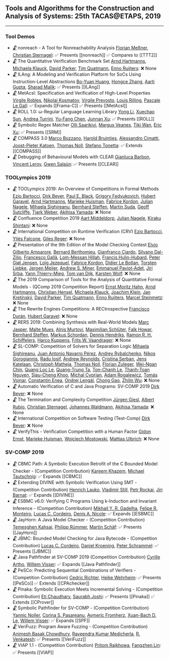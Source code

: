 ## Tools and Algorithms for the Construction and Analysis of Systems: 25th TACAS@ETAPS, 2019
---
### Tool Demos
-	[🔓](https://doi.org/10.1007/978-3-030-17462-0_19) nonreach - A Tool for Nonreachability Analysis
	[Florian Meßner](https://dblp.org/pid/207/1078.html), [Christian Sternagel](https://dblp.org/pid/33/287.html):
	✅ Presents [[nonreach]]
	✅ Compares to [[TTT2]]
-	[🔓](https://doi.org/10.1007/978-3-030-17462-0_20) The Quantitative Verification Benchmark Set
	[Arnd Hartmanns](https://dblp.org/pid/89/7952.html), [Michaela Klauck](https://dblp.org/pid/199/2503.html), [David Parker](https://dblp.org/pid/33/3095.html), [Tim Quatmann](https://dblp.org/pid/162/9630.html), [Enno Ruijters](https://dblp.org/pid/153/2435.html):
	❌ None
-	[🔓](https://doi.org/10.1007/978-3-030-17462-0_21) ILAng: A Modeling and Verification Platform for SoCs Using Instruction-Level Abstractions
	[Bo-Yuan Huang](https://dblp.org/pid/150/6386.html), [Hongce Zhang](https://dblp.org/pid/187/8283.html), [Aarti Gupta](https://dblp.org/pid/18/2229.html), [Sharad Malik](https://dblp.org/pid/79/6934.html):
	✅ Presents [[ILAng]]
-	[🔓](https://doi.org/10.1007/978-3-030-17462-0_22) MetAcsl: Specification and Verification of High-Level Properties
	[Virgile Robles](https://dblp.org/pid/230/8086.html), [Nikolai Kosmatov](https://dblp.org/pid/98/3847.html), [Virgile Prevosto](https://dblp.org/pid/05/1744.html), [Louis Rilling](https://dblp.org/pid/43/3275.html), [Pascale Le Gall](https://dblp.org/pid/31/1845.html):
	✅ Expands [[Frama-C]]
	✅ Presents [[MetAcsl]]
-	[🔓](https://doi.org/10.1007/978-3-030-17462-0_23) ROLL 1.0: ω-Regular Language Learning Library
	[Yong Li](https://dblp.org/pid/93/2334-31.html), [Xuechao Sun](https://dblp.org/pid/234/6262.html), [Andrea Turrini](https://dblp.org/pid/51/3769.html), [Yu-Fang Chen](https://dblp.org/pid/76/1885.html), [Junnan Xu](https://dblp.org/pid/155/5944.html):
	✅ Presents [[ROLL]]
-	[🔓](https://doi.org/10.1007/978-3-030-17462-0_24) Symbolic Regex Matcher
	[Olli Saarikivi](https://dblp.org/pid/117/9611.html), [Margus Veanes](https://dblp.org/pid/42/6841.html), [Tiki Wan](https://dblp.org/pid/238/3291.html), [Eric Xu](https://dblp.org/pid/87/3921.html):
	✅ Presents [[SRM]]
-	[🔓](https://doi.org/10.1007/978-3-030-17462-0_25) COMPASS 3.0
	[Marco Bozzano](https://dblp.org/pid/66/3003.html), [Harold Bruintjes](https://dblp.org/pid/151/5212.html), [Alessandro Cimatti](https://dblp.org/pid/13/5961.html), [Joost-Pieter Katoen](https://dblp.org/pid/k/JoostPieterKatoen.html), [Thomas Noll](https://dblp.org/pid/31/248-1.html), [Stefano Tonetta](https://dblp.org/pid/t/StefanoTonetta.html):
	✅ Extends [[COMPASS]]
-	[🔓](https://doi.org/10.1007/978-3-030-17462-0_26) Debugging of Behavioural Models with CLEAR
	[Gianluca Barbon](https://dblp.org/pid/168/1123.html), [Vincent Leroy](https://dblp.org/pid/02/7933.html), [Gwen Salaün](https://dblp.org/pid/86/2766.html):
	✅ Presents [[CLEAR]]
### TOOLympics 2019
-	[🔓](https://doi.org/10.1007/978-3-030-17502-3_1) TOOLympics 2019: An Overview of Competitions in Formal Methods
	[Ezio Bartocci](https://dblp.org/pid/b/EzioBartocci.html), [Dirk Beyer](https://dblp.org/pid/b/DirkBeyer1.html), [Paul E. Black](https://dblp.org/pid/16/6383.html), [Grigory Fedyukovich](https://dblp.org/pid/43/8810.html), [Hubert Garavel](https://dblp.org/pid/83/127.html), [Arnd Hartmanns](https://dblp.org/pid/89/7952.html), [Marieke Huisman](https://dblp.org/pid/76/6612.html), [Fabrice Kordon](https://dblp.org/pid/07/2336.html), [Julian Nagele](https://dblp.org/pid/62/11440.html), [Mihaela Sighireanu](https://dblp.org/pid/27/1531.html), [Bernhard Steffen](https://dblp.org/pid/s/BernhardSteffen.html), [Martin Suda](https://dblp.org/pid/24/5175-1.html), [Geoff Sutcliffe](https://dblp.org/pid/s/GeoffSutcliffe.html), [Tjark Weber](https://dblp.org/pid/56/3934.html), [Akihisa Yamada](https://dblp.org/pid/36/2450-2.html):
	❌ None
-	[🔓](https://doi.org/10.1007/978-3-030-17502-3_2) Confluence Competition 2019
	[Aart Middeldorp](https://dblp.org/pid/m/AMiddeldorp.html), [Julian Nagele](https://dblp.org/pid/62/11440.html), [Kiraku Shintani](https://dblp.org/pid/166/0926.html):
	❌ None
-	[🔓](https://doi.org/10.1007/978-3-030-17502-3_3) International Competition on Runtime Verification (CRV)
	[Ezio Bartocci](https://dblp.org/pid/b/EzioBartocci.html), [Yliès Falcone](https://dblp.org/pid/11/5986.html), [Giles Reger](https://dblp.org/pid/118/0099.html):
	❌ None
-	[🔓](https://doi.org/10.1007/978-3-030-17502-3_4) Presentation of the 9th Edition of the Model Checking Contest
	[Elvio Gilberto Amparore](https://dblp.org/pid/70/8611.html), [Bernard Berthomieu](https://dblp.org/pid/71/3025.html), [Gianfranco Ciardo](https://dblp.org/pid/c/GianfrancoCiardo.html), [Silvano Dal-Zilio](https://dblp.org/pid/20/5526.html), [Francesco Gallà](https://dblp.org/pid/238/3294.html), [Lom-Messan Hillah](https://dblp.org/pid/05/258.html), [Francis Hulin-Hubard](https://dblp.org/pid/135/0047.html), [Peter Gjøl Jensen](https://dblp.org/pid/144/4964.html), [Loïg Jezequel](https://dblp.org/pid/21/8131.html), [Fabrice Kordon](https://dblp.org/pid/07/2336.html), [Didier Le Botlan](https://dblp.org/pid/93/1403.html), [Torsten Liebke](https://dblp.org/pid/230/4006.html), [Jeroen Meijer](https://dblp.org/pid/153/2465.html), [Andrew S. Miner](https://dblp.org/pid/39/179.html), [Emmanuel Paviot-Adet](https://dblp.org/pid/21/3939.html), [Jirí Srba](https://dblp.org/pid/s/JiriSrba.html), [Yann Thierry-Mieg](https://dblp.org/pid/91/1769.html), [Tom van Dijk](https://dblp.org/pid/126/8210.html), [Karsten Wolf](https://dblp.org/pid/w/KarstenWolf.html):
	❌ None
-	[🔓](https://doi.org/10.1007/978-3-030-17502-3_5) The 2019 Comparison of Tools for the Analysis of Quantitative Formal Models - (QComp 2019 Competition Report)
	[Ernst Moritz Hahn](https://dblp.org/pid/78/6159.html), [Arnd Hartmanns](https://dblp.org/pid/89/7952.html), [Christian Hensel](https://dblp.org/pid/124/8982.html), [Michaela Klauck](https://dblp.org/pid/199/2503.html), [Joachim Klein](https://dblp.org/pid/k/JoachimKlein1.html), [Jan Kretínský](https://dblp.org/pid/95/6511.html), [David Parker](https://dblp.org/pid/33/3095.html), [Tim Quatmann](https://dblp.org/pid/162/9630.html), [Enno Ruijters](https://dblp.org/pid/153/2435.html), [Marcel Steinmetz](https://dblp.org/pid/178/8676.html):
	❌ None
-	[🔓](https://doi.org/10.1007/978-3-030-17502-3_6) The Rewrite Engines Competitions: A RECtrospective
	[Francisco Durán](https://dblp.org/pid/72/6497.html), [Hubert Garavel](https://dblp.org/pid/83/127.html):
	❌ None
-	[🔓](https://doi.org/10.1007/978-3-030-17502-3_7) RERS 2019: Combining Synthesis with Real-World Models
	[Marc Jasper](https://dblp.org/pid/174/1426.html), [Malte Mues](https://dblp.org/pid/193/3337.html), [Alnis Murtovi](https://dblp.org/pid/225/6977.html), [Maximilian Schlüter](https://dblp.org/pid/228/7214.html), [Falk Howar](https://dblp.org/pid/12/8669.html), [Bernhard Steffen](https://dblp.org/pid/s/BernhardSteffen.html), [Markus Schordan](https://dblp.org/pid/69/3212.html), [Dennis Hendriks](https://dblp.org/pid/237/8554.html), [Ramon R. H. Schiffelers](https://dblp.org/pid/42/2894.html), [Harco Kuppens](https://dblp.org/pid/118/0012.html), [Frits W. Vaandrager](https://dblp.org/pid/v/FritsWVaandrager.html):
	❌ None
-	[🔓](https://doi.org/10.1007/978-3-030-17502-3_8) SL-COMP: Competition of Solvers for Separation Logic
	[Mihaela Sighireanu](https://dblp.org/pid/27/1531.html), [Juan Antonio Navarro Pérez](https://dblp.org/pid/39/5938.html), [Andrey Rybalchenko](https://dblp.org/pid/r/AndreyRybalchenko.html), [Nikos Gorogiannis](https://dblp.org/pid/86/4535.html), [Radu Iosif](https://dblp.org/pid/81/5510.html), [Andrew Reynolds](https://dblp.org/pid/41/9861.html), [Cristina Serban](https://dblp.org/pid/27/5922.html), [Jens Katelaan](https://dblp.org/pid/66/10257.html), [Christoph Matheja](https://dblp.org/pid/172/5070.html), [Thomas Noll](https://dblp.org/pid/31/248-1.html), [Florian Zuleger](https://dblp.org/pid/69/2671.html), [Wei-Ngan Chin](https://dblp.org/pid/c/WeiNganChin.html), [Quang Loc Le](https://dblp.org/pid/32/8098.html), [Quang-Trung Ta](https://dblp.org/pid/134/3046.html), [Ton-Chanh Le](https://dblp.org/pid/135/6224.html), [Thanh-Toan Nguyen](https://dblp.org/pid/207/0921.html), [Siau-Cheng Khoo](https://dblp.org/pid/k/SiauChenKhoo.html), [Michal Cyprian](https://dblp.org/pid/238/2987.html), [Adam Rogalewicz](https://dblp.org/pid/87/2946.html), [Tomás Vojnar](https://dblp.org/pid/51/533.html), [Constantin Enea](https://dblp.org/pid/72/2839.html), [Ondrej Lengál](https://dblp.org/pid/47/7646.html), [Chong Gao](https://dblp.org/pid/99/6294.html), [Zhilin Wu](https://dblp.org/pid/71/3710.html):
	❌ None
-	[🔓](https://doi.org/10.1007/978-3-030-17502-3_9) Automatic Verification of C and Java Programs: SV-COMP 2019
	[Dirk Beyer](https://dblp.org/pid/b/DirkBeyer1.html):
	❌ None
-	[🔓](https://doi.org/10.1007/978-3-030-17502-3_10) The Termination and Complexity Competition
	[Jürgen Giesl](https://dblp.org/pid/g/JurgenGiesl.html), [Albert Rubio](https://dblp.org/pid/29/6684.html), [Christian Sternagel](https://dblp.org/pid/33/287.html), [Johannes Waldmann](https://dblp.org/pid/33/1518.html), [Akihisa Yamada](https://dblp.org/pid/36/2450-2.html):
	❌ None
-	[🔓](https://doi.org/10.1007/978-3-030-17502-3_11) International Competition on Software Testing (Test-Comp)
	[Dirk Beyer](https://dblp.org/pid/b/DirkBeyer1.html):
	❌ None
-	[🔓](https://doi.org/10.1007/978-3-030-17502-3_12) VerifyThis - Verification Competition with a Human Factor
	[Gidon Ernst](https://dblp.org/pid/19/1202.html), [Marieke Huisman](https://dblp.org/pid/76/6612.html), [Wojciech Mostowski](https://dblp.org/pid/71/6269.html), [Mattias Ulbrich](https://dblp.org/pid/73/9580.html):
	❌ None
### SV-COMP 2019
-	[🔓](https://doi.org/10.1007/978-3-030-17502-3_13) CBMC Path: A Symbolic Execution Retrofit of the C Bounded Model Checker - (Competition Contribution)
	[Kareem Khazem](https://dblp.org/pid/178/2891.html), [Michael Tautschnig](https://dblp.org/pid/18/1323.html):
	✅ Expands [[CBMC]]
-	[🔓](https://doi.org/10.1007/978-3-030-17502-3_14) Extending DIVINE with Symbolic Verification Using SMT - (Competition Contribution)
	[Henrich Lauko](https://dblp.org/pid/178/2897.html), [Vladimír Still](https://dblp.org/pid/132/1780.html), [Petr Rockai](https://dblp.org/pid/35/5000.html), [Jiri Barnat](https://dblp.org/pid/b/JiriBarnat.html):
	✅ Expands [[DIVINE]]
-	[🔓](https://doi.org/10.1007/978-3-030-17502-3_15) ESBMC v6.0: Verifying C Programs Using k-Induction and Invariant Inference - (Competition Contribution)
	[Mikhail Y. R. Gadelha](https://dblp.org/pid/127/1726.html), [Felipe R. Monteiro](https://dblp.org/pid/185/1029.html), [Lucas C. Cordeiro](https://dblp.org/pid/42/4311.html), [Denis A. Nicole](https://dblp.org/pid/04/2787.html):
	✅ Expands [[ESBMC]]
-	[🔓](https://doi.org/10.1007/978-3-030-17502-3_16) JayHorn: A Java Model Checker - (Competition Contribution)
	[Temesghen Kahsai](https://dblp.org/pid/02/6790.html), [Philipp Rümmer](https://dblp.org/pid/79/5611.html), [Martin Schäf](https://dblp.org/pid/41/7506.html):
	✅ Presents [[JayHorn]]
-	[🔓](https://doi.org/10.1007/978-3-030-17502-3_17) JBMC: Bounded Model Checking for Java Bytecode - (Competition Contribution)
	[Lucas C. Cordeiro](https://dblp.org/pid/42/4311.html), [Daniel Kroening](https://dblp.org/pid/k/DanielKroening.html), [Peter Schrammel](https://dblp.org/pid/23/8898.html):
	✅ Presents [[JBMC]]
-	[🔓](https://doi.org/10.1007/978-3-030-17502-3_18) Java Pathfinder at SV-COMP 2019 (Competition Contribution)
	[Cyrille Artho](https://dblp.org/pid/21/6330.html), [Willem Visser](https://dblp.org/pid/54/5019.html):
	✅ Expands [[Java Pathfinder]]
-	[🔓](https://doi.org/10.1007/978-3-030-17502-3_19) PeSCo: Predicting Sequential Combinations of Verifiers - (Competition Contribution)
	[Cedric Richter](https://dblp.org/pid/238/3001.html), [Heike Wehrheim](https://dblp.org/pid/w/HeikeWehrheim.html):
	✅ Presents [[PeSCo]]
	✅ Extends [[CPAchecker]]
-	[🔓](https://doi.org/10.1007/978-3-030-17502-3_20) Pinaka: Symbolic Execution Meets Incremental Solving - (Competition Contribution)
	[Eti Chaudhary](https://dblp.org/pid/237/9699.html), [Saurabh Joshi](https://dblp.org/pid/13/4416-1.html):
	✅ Presents [[Pinaka]]
	✅ Extends [[CProver]]
-	[🔓](https://doi.org/10.1007/978-3-030-17502-3_21) Symbolic Pathfinder for SV-COMP - (Competition Contribution)
	[Yannic Noller](https://dblp.org/pid/214/0370.html), [Corina S. Pasareanu](https://dblp.org/pid/03/4368.html), [Aymeric Fromherz](https://dblp.org/pid/193/3445.html), [Xuan-Bach D. Le](https://dblp.org/pid/167/6015.html), [Willem Visser](https://dblp.org/pid/54/5019.html):
	✅ Expands [[SPF]]
-	[🔓](https://doi.org/10.1007/978-3-030-17502-3_22) VeriFuzz: Program Aware Fuzzing - (Competition Contribution)
	[Animesh Basak Chowdhury](https://dblp.org/pid/217/4860.html), [Raveendra Kumar Medicherla](https://dblp.org/pid/161/1016.html), [R. Venkatesh](https://dblp.org/pid/77/2661.html):
	✅ Presents [[VeriFuzz]]
-	[🔓](https://doi.org/10.1007/978-3-030-17502-3_23) VIAP 1.1 - (Competition Contribution)
	[Pritom Rajkhowa](https://dblp.org/pid/132/0057.html), [Fangzhen Lin](https://dblp.org/pid/73/6980.html):
	✅ Presents [[VIAP]]
